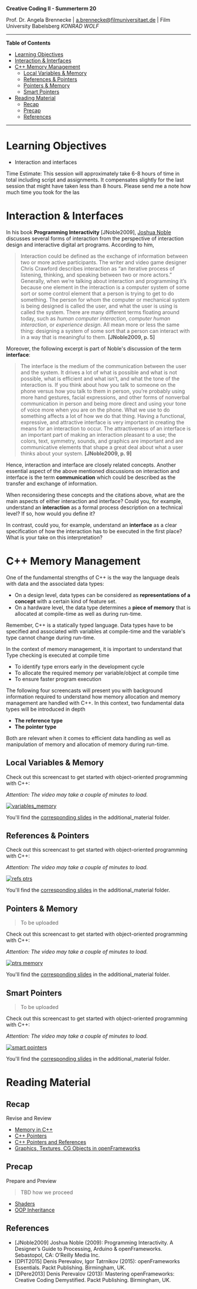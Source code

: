 <!-- ---  
title: Creative Coding II
author: Angela Brennecke
affiliation: Film University Babelsberg KONRAD WOLF
date: Summer term 20
---   -->
**Creative Coding II - Summerterm 20**

Prof. Dr. Angela Brennecke | a.brennecke@filmuniversitaet.de | Film University Babelsberg *KONRAD WOLF*

---

**Table of Contents**
- [Learning Objectives](#learning-objectives)
- [Interaction \& Interfaces](#interaction--interfaces)
- [C++ Memory Management](#c-memory-management)
  - [Local Variables & Memory](#local-variables--memory)
  - [References & Pointers](#references--pointers)
  - [Pointers & Memory](#pointers--memory)
  - [Smart Pointers](#smart-pointers)
- [Reading Material](#reading-material)
  - [Recap](#recap)
  - [Precap](#precap)
  - [References](#references)

--- 

# Learning Objectives

- Interaction and interfaces


Time Estimate: This session will approximately take 6-8 hours of time in total including script and assignments. It compensates slightly for the last session that might have taken less than 8 hours. Please send me a note how much time you took for the las


# Interaction \& Interfaces

In his book **Programming Interactivity** [JNoble2009], [Joshua Noble](http://thefactoryfactory.com/#aboutme) discusses several forms of interaction from the perspective of interaction design and interactive digital art programs. According to him, 

> Interaction could be defined as the exchange of information between two or more active participants. The writer and video game designer Chris Crawford describes interaction as “an iterative process of listening, thinking, and speaking between two or more actors.”  Generally, when we’re talking about interaction and programming it’s because one element in the interaction is a computer system of some sort or some control element that a person is trying to get to do something. The person for whom the computer or mechanical system is being designed is called the user, and what the user is using is called the system. There are many different terms floating around today, such as *human computer interaction*, *computer human interaction*, or *experience design*. All mean more or less the same thing: designing a system of some sort that a person can interact with in a way that is meaningful to them. **[JNoble2009, p. 5]**


Moreover, the following excerpt is part of Noble's discussion of the term **interface**:
> The interface is the medium of the communication between the user and the system. It drives a lot of what is possible and what is not possible, what is efficient and what isn’t, and what the tone of the interaction is. If you think about how you talk to someone on the phone versus how you talk to them in person, you’re probably using more hand gestures, facial expressions, and other forms of nonverbal communication in person and being more direct and using your tone of voice more when you are on the phone. What we use to do something affects a lot of how we do that thing. Having a functional, expressive, and attractive interface is very important in creating the means for an interaction to occur. The attractiveness of an interface is an important part of making an interaction pleasant to a use; the colors, text, symmetry, sounds, and graphics are important and are communicative elements that shape a great deal about what a user thinks about your system. **[JNoble2009, p. 9]**

Hence, interaction and interface are closely related concepts. Another essential aspect of the above mentioned discussions on interaction and interface is the term **communication** which could be described as the transfer and exchange of information. 

When reconsidering these concepts and the citations above, what are the main aspects of either interaction and interface? Could you, for example, understand an **interaction** as a formal process description on a technical level? If so, how would you define it?

In contrast, could you, for example, understand an **interface** as a clear specification of how the interaction has to be executed in the first place? What is your take on this interpretation? 


<!-- https://braitsch.github.io/ofxDatGui/ -->


# C++ Memory Management

One of the fundamental strengths of C++ is the way the language deals with data and the associated data types:

- On a design level, data types can be considered as **representations of a concept** with a certain kind of feature set. 
- On a hardware level, the data type determines a **piece of memory** that is allocated at compile-time as well as during run-time.

Remember, C++ is a statically typed language. Data types have to be specified and associated with variables at compile-time  and the variable's type cannot change during run-time.

In the context of memory management, it is important to understand that 
Type checking is executed at compile time 
- To identify type errors early in the development cycle
- To allocate the required memory per variable/object at compile time
- To ensure faster program execution

The following four screencasts will present you with background information required to understand how memory allocation and memory management are handled with C++. In this context, two fundamental data types will be introduced in depth

- **The reference type**
- **The pointer type**

Both are relevant when it comes to efficient data handling as well as manipulation of memory and allocation of memory during run-time.

## Local Variables & Memory

Check out this screencast to get started with object-oriented programming with C++:

*Attention: The video may take a couple of minutes to load.*

[![variables_memory](assets/screencast.png)](https://owncloud.gwdg.de/index.php/s/kUHhYq7tWW0hg6i)

You'll find the [corresponding slides](additional_material/01_local_variables_memory.pdf) in the additional_material folder.


## References & Pointers

Check out this screencast to get started with object-oriented programming with C++:

*Attention: The video may take a couple of minutes to load.*

[![refs ptrs](assets/screencast.png)](https://owncloud.gwdg.de/index.php/s/8phkTrdnzZYeiaA)

You'll find the [corresponding slides](additional_material/02_references_pointers.pdf) in the additional_material folder.


## Pointers & Memory

> To be uploaded

Check out this screencast to get started with object-oriented programming with C++:

*Attention: The video may take a couple of minutes to load.*

[![ptrs memory](assets/screencast.png)]()

You'll find the [corresponding slides](additional_material/03_pointers_and_memory.pdf) in the additional_material folder.



## Smart Pointers

> To be uploaded

Check out this screencast to get started with object-oriented programming with C++:

*Attention: The video may take a couple of minutes to load.*

[![smart pointers](assets/screencast.png)]()

You'll find the [corresponding slides](additional_material/04_smart_pointers.pdf) in the additional_material folder.



# Reading Material

## Recap 

Revise and Review

- [Memory in C++](https://openframeworks.cc/ofBook/chapters/memory.html)
- [C++ Pointers](http://www.cplusplus.com/doc/tutorial/pointers/)
- [C++ Pointers and References](https://www.ntu.edu.sg/home/ehchua/programming/cpp/cp4_PointerReference.html)
- [Graphics, Textures, CG Objects in openFrameworks](https://openframeworks.cc/ofBook/chapters/openGL.html)

## Precap

Prepare and Preview

> TBD how we proceed

- [Shaders](https://openframeworks.cc/ofBook/chapters/shaders.html)
- [OOP Inheritance](https://openframeworks.cc/ofBook/chapters/OOPs!.html)

## References

- [JNoble2009] Joshua Noble (2009): Programming Interactivity. A Designer’s Guide to Processing, Arduino & openFrameworks. Sebastopol, CA: O’Reilly Media Inc.
- [DPIT2015] Denis Perevalov, Igor Tatrnikov (2015): openFrameworks Essentials. Packt Publishing. Birmingham, UK.
- [DPere2013] Denis Perevalov (2013): Mastering openFrameworks: Creative Coding Demystified. Packt Publishing. Birmingham, UK.